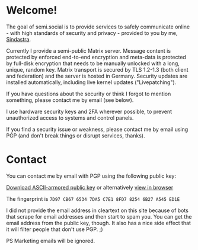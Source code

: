 # Welcome!

The goal of semi.social is to provide services to safely communicate online - with high standards of security and privacy - provided to you by me, [Sindastra](https://sindastra.github.io/).

Currently I provide a semi-public Matrix server. Message content is protected by enforced end-to-end encryption and meta-data is protected by full-disk encryption that needs to be manually unlocked with a long, unique, random key. Matrix transport is secured by TLS 1.2-1.3 (both client and federation) and the server is hosted in Germany. Security updates are installed automatically, including live kernel updates ("Livepatching").

If you have questions about the security or think I forgot to mention something, please contact me by email (see below).

I use hardware security keys and 2FA wherever possible, to prevent unauthorized access to systems and control panels.

If you find a security issue or weakness, please contact me by email using PGP (and don't break things or disrupt services, thanks).

# Contact

You can contact me by email with PGP using the following public key:

[Download ASCII-armored public key](0x82546B27A545ED1E-pub.asc) or alternatively [view in browser](PGP.md)

The fingerprint is ```7D97 CB67 6534 7DA5 C7E1 8FD7 8254 6B27 A545 ED1E```

I did not provide the email address in cleartext on this site because of bots that scrape for email addresses and then start to spam you. You can get the email address from the public key, though. It also has a nice side effect that it will filter people that don't use PGP. ;)

PS Marketing emails will be ignored.

